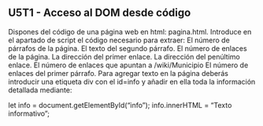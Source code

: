 ## U5T1 - Acceso al DOM desde código
Dispones del código de una página web en html: pagina.html. Introduce en el apartado de script el código necesario para extraer:
El número de párrafos de la página.
El texto del segundo párrafo.
El número de enlaces de la página.
La dirección del primer enlace.
La dirección del penúltimo enlace.
El número de enlaces que apuntan a /wiki/Municipio
El número de enlaces del primer párrafo.
Para agregar texto en la página deberás introducir una etiqueta div con el id=info y  añadir en ella toda la información detallada mediante:


let info = document.getElementById(“info”);
info.innerHTML = “Texto informativo”;